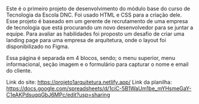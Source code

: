 Este é o primeiro projeto de desenvolvimento do módulo base do curso de Tecnologia da Escola DNC. Foi usado HTML e CSS para a criação dele.
Esse projeto é baseado em um gerente de recrutamento de uma empresa de tecnologia que está procurando um novo desenvolvedor para se juntar a equipe. 
Para avaliar as habilidades foi proposto um desafio de criar uma landing page para uma empresa de arquitetura, onde o layout foi disponibilizado no Figma.

Essa página é separada em 4 blocos, sendo; o menu superior, menu informacional, seção imagem e o formulário para capturar o nome e email do cliente.

Link do site: https://projeto1arquitetura.netlify.app/
Link da planilha: https://docs.google.com/spreadsheets/d/1ciC-5B1WaUm1be_mYHsmeGaY-C1eAKPdsuqqGbJ6MPc/edit?usp=sharing
